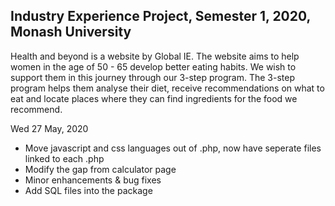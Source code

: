 ## Industry Experience Project, Semester 1, 2020, Monash University
Health and beyond is a website by Global IE. 
The website aims to help women in the age of 50 - 65 develop better eating habits. We wish to support them in this journey through our 3-step program. The 3-step program helps them analyse their diet, receive recommendations on what to eat and locate places where they can find ingredients for the food we recommend.

Wed 27 May, 2020
- Move javascript and css languages out of .php, now have seperate files linked to each .php
- Modify the gap from calculator page
- Minor enhancements & bug fixes
- Add SQL files into the package
